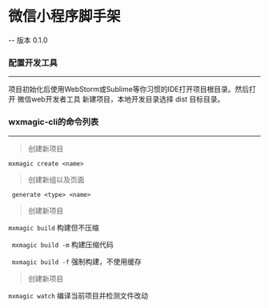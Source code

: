# 微信小程序脚手架

-- 版本 0.1.0

### 配置开发工具
---
项目初始化后使用WebStorm或Sublime等你习惯的IDE打开项目根目录。然后打开 微信web开发者工具 新建项目，本地开发目录选择 dist 目标目录。

### wxmagic-cli的命令列表
---

> 创建新项目

` mxmagic create <name> `

> 创建新组以及页面

` generate <type> <name>`

> 创建新项目

` mxmagic build ` 构建但不压缩   

` mxmagic build -m`  构建压缩代码

` mxmagic build -f`  强制构建，不使用缓存 

> 创建新项目

` mxmagic watch `  编译当前项目并检测文件改动